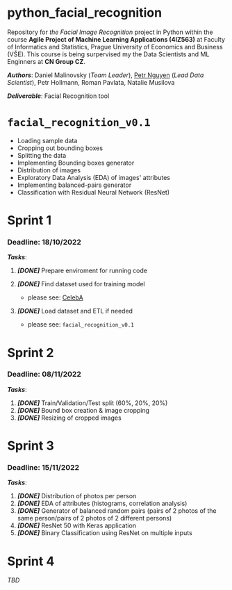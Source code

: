 # python_facial_recognition
Repository for _the Facial Image Recognition_ project in Python within the course **Agile Project of Machine Learning Applications (4IZ563)** at Faculty of Informatics and Statistics, Prague University of Economics and Business (VŠE). This course is being surpervised my the Data Scientists and ML Enginners at **CN Group CZ**.

_**Authors**_: Daniel Malinovsky (_*Team Leader*_), [Petr Nguyen](https://www.linkedin.com/in/petr-ngn/) (_*Lead Data Scientist*_), Petr Hollmann, Roman Pavlata, Natalie Musilova

_**Deliverable**_: Facial Recognition tool


# `facial_recognition_v0.1`
- Loading sample data
- Cropping out bounding boxes
- Splitting the data
- Implementing Bounding boxes generator
- Distribution of images
- Exploratory Data Analysis (EDA) of images' attributes
- Implementing balanced-pairs generator
- Classification with Residual Neural Network (ResNet)

# Sprint 1 
### Deadline: 18/10/2022
_**Tasks**_:
1. _**[DONE]**_ Prepare enviroment for running code
2. _**[DONE]**_ Find dataset used for training model
   - please see: [CelebA](https://mmlab.ie.cuhk.edu.hk/projects/CelebA.html)

3. _**[DONE]**_ Load dataset and ETL if needed
   - please see: `facial_recognition_v0.1`

# Sprint 2
### Deadline: 08/11/2022
_**Tasks**_:
1. _**[DONE]**_ Train/Validation/Test split (60%, 20%, 20%)
2. _**[DONE]**_ Bound box creation & image cropping
3. _**[DONE]**_ Resizing of cropped images

# Sprint 3
### Deadline: 15/11/2022
_**Tasks**_:
1. _**[DONE]**_ Distribution of photos per person
2. _**[DONE]**_ EDA of attributes (histograms, correlation analysis)
3. _**[DONE]**_ Generator of balanced random pairs (pairs of 2 photos of the same person/pairs of 2 photos of 2 different persons)
4. _**[DONE]**_ ResNet 50 with Keras application
5. _**[DONE]**_ Binary Classification using ResNet on multiple inputs

# Sprint 4
_TBD_
